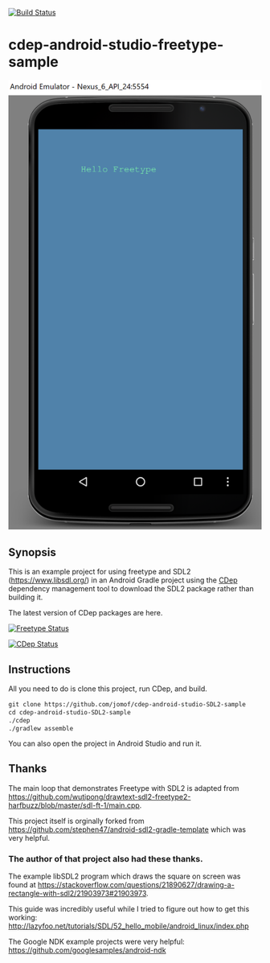 [![Build Status](https://travis-ci.org/jomof/cdep-android-studio-freetype-sample.svg?branch=master)](https://travis-ci.org/jomof/cdep-android-studio-freetype-sample)

# cdep-android-studio-freetype-sample

![Screen Shot](screenshot.jpg?raw=true "Optional Title")

## Synopsis

This is an example project for using freetype and SDL2 (https://www.libsdl.org/) in an Android Gradle project using the [CDep](https://github.com/jomof/cdep)  dependency management tool to download the SDL2 package rather than building it. 

The latest version of CDep packages are here.

[![Freetype Status](https://cdep-io.github.io/com.github.jomof/freetype/latest/latest.svg)](https://github.com/jomof/freetype/releases/latest) 

[![CDep Status](https://cdep-io.github.io/com.github.jomof/sdl2/latest/latest.svg)](https://github.com/jomof/sdl2/releases/latest) 


## Instructions

All you need to do is clone this project, run CDep, and build.

```
git clone https://github.com/jomof/cdep-android-studio-SDL2-sample
cd cdep-android-studio-SDL2-sample
./cdep
./gradlew assemble
```
You can also open the project in Android Studio and run it.

## Thanks
The main loop that demonstrates Freetype with SDL2 is adapted from https://github.com/wutipong/drawtext-sdl2-freetype2-harfbuzz/blob/master/sdl-ft-1/main.cpp.

This project itself is orginally forked from https://github.com/stephen47/android-sdl2-gradle-template which was very helpful. 

### The author of that project also had these thanks.

The example libSDL2 program which draws the square on screen was found at https://stackoverflow.com/questions/21890627/drawing-a-rectangle-with-sdl2/21903973#21903973.

This guide was incredibly useful while I tried to figure out how to get this working: http://lazyfoo.net/tutorials/SDL/52_hello_mobile/android_linux/index.php

The Google NDK example projects were very helpful: https://github.com/googlesamples/android-ndk
